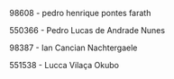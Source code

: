 98608 - pedro henrique pontes farath

550366 - Pedro Lucas de Andrade Nunes

98387 - Ian Cancian Nachtergaele

551538 - Lucca Vilaça Okubo
